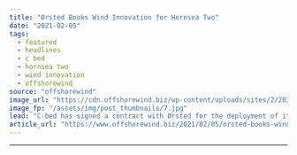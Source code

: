 ```yaml
---
title: "Ørsted Books Wind Innovation for Hornsea Two"
date: "2021-02-05"
tags: 
  - featured
  - headlines
  - c bed
  - hornsea two
  - wind innovation
  - offshorewind
source: "offshorewind"
image_url: "https://cdn.offshorewind.biz/wp-content/uploads/sites/2/2021/02/04155009/C-bed_Wind-Innovation_.jpg"
image_fp: "/assets/img/post_thumbnails/7.jpg"
lead: "C-bed has signed a contract with Ørsted for the deployment of its Service Operation"
article_url: "https://www.offshorewind.biz/2021/02/05/orsted-books-wind-innovation-for-hornsea-two/"
---
```


---
